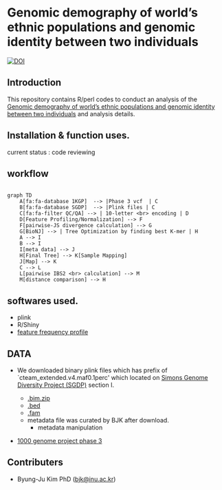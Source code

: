 Genomic demography of world’s ethnic populations and genomic identity between two individuals
=============================================================================================

[![DOI](https://zenodo.org/badge/doi/10.1101/2022.03.28.486119.svg)](http://dx.doi.org/10.1101/2022.03.28.486119)

## Introduction 

This repository contains R/perl codes to conduct an analysis of the [Genomic demography of world’s ethnic populations and genomic identity between two individuals](http://dx.doi.org/10.1101/2022.03.28.486119) and analysis details.

## Installation & function uses.

current status : code reviewing

## workflow

```mermaid

graph TD
    A[fa:fa-database 1KGP]  --> |Phase 3 vcf  | C
    B[fa:fa-database SGDP]  --> |Plink files | C
    C[fa:fa-filter QC/QA] --> | 10-letter <br> encoding | D 
    D[Feature Profiling/Normalization] --> F 
    F[pairwise-JS divergence calculation] --> G
    G[BioNJ] --> | Tree Optimization by finding best K-mer | H
    A --> I
    B --> I
    I[meta data] --> J
    H[Final Tree] --> K[Sample Mapping]
    J[Map] --> K
    C --> L 
    L[pairwise IBS2 <br> calculation] --> M
    M[distance comparison] --> H
 ```
## softwares used.

* plink
* R/Shiny
* [feature frequency profile](https://github.com/jaejinchoi/FFP)

## DATA

* We downloaded binary plink files which has prefix of `cteam_extended.v4.maf0.1perc' which located on [Simons Genome Diversity Project (SGDP)](https://reichdata.hms.harvard.edu/pub/datasets/sgdp/) section I.
 
    * [.bim.zip](https://sharehost.hms.harvard.edu/genetics/reich_lab/sgdp/variant_set/cteam_extended.v4.maf0.1perc.bim.zip)
    * [.bed](https://sharehost.hms.harvard.edu/genetics/reich_lab/sgdp/variant_set/cteam_extended.v4.maf0.1perc.bed)
    * [.fam](https://sharehost.hms.harvard.edu/genetics/reich_lab/sgdp/variant_set/cteam_extended.v4.maf0.1perc.fam)
    * metadata file was curated by BJK after download.
      * metadata manipulation

* [1000 genome project phase 3](https://ftp.ncbi.nlm.nih.gov/1000genomes/ftp/release/20130502/)

## Contributers

* Byung-Ju Kim PhD (bjk@inu.ac.kr)


